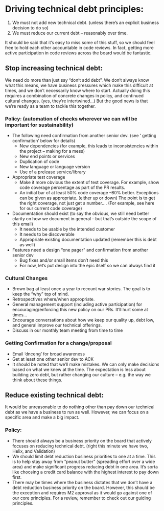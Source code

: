 # Driving technical debt principles:
1. We must not add new technical debt.  (unless there’s an explicit business decision to do so)
1. We must reduce our current debt – reasonably over time.

It should be said that it’s easy to miss some of this stuff, so we should feel free to hold each other accountable in code reviews.  In fact, getting more active participation in code reviews across the board would be fantastic.

## Stop increasing technical debt:
We need do more than just say “don’t add debt”.  We don’t always know what this means, we have business pressures which make this difficult at times, and we don’t necessarily know where to start.  Actually doing this requires a combination of concrete changes in policy, and continued cultural changes.  (yes, they’re intertwined…)  But the good news is that we’re ready as a team to tackle this together.

### Policy:  (automation of checks wherever we can will be important for sustainability)
-	The following need confirmation from another senior dev.  (see ‘ getting confirmation’ below for details)
    - New dependencies (for example, this leads to inconsistencies within the project – making for a mess)
    - New end points or services
    - Duplication of code
    - New language or language version
    - Use of a prelease service/library
-	Appropriate test coverage
    - Make it more obvious the extent of test coverage.  For example, show code coverage percentage as part of the PR results.
    - An initial bar of at least 50% code coverage –80% better.  Exceptions can be given as appropriate.  (either up or down)  The point is to get the right coverage, not just get a number….  (For example, see here for our current code coverage)
-	Documentation should exist  (to say the obvious, we still need better clarity on how we document in general – but that’s outside the scope of this email)
    - It needs to be usable by the intended customer
    - It needs to be discoverable
    - Appropriate existing documentation updated  (remember this is debt as well)
-	Features need a design “one pager” and confirmation from another senior dev
    - Bug fixes and/or small items don’t need this
    - For now, let’s put design into the epic itself so we can always find it

### Cultural Changes
-	Brown bag at least once a year to recount war stories.  The goal is to keep the “why” top of mind.
-	Retrospectives where/when appropriate.
-	General management support (including active participation) for encouraging/enforcing this new policy on our PRs.  It’ll hurt some at times…
-	Encourage conversations about how we keep our quality up, debt low, and general improve our technical offerings.
-	Discuss in our monthly team meeting from time to time

### Getting Confirmation for a change/proposal
-	Email ‘dnceng’ for broad awareness
-	Get at least one other senior dev to ACK
-	It should be noted that we’ll make mistakes.  We can only make decisions based on what we knew at the time.  The expectation is less about building zero debt, but rather changing our culture – e.g. the way we think about these things.

## Reduce existing technical debt:
It would be unreasonable to do nothing other than pay down our technical debt as we have a business to run as well.  However, we can focus on a specific area and make a big impact.

### Policy:
-	There should always be a business priority on the board that actively focuses on reducing technical debt.  (right this minute we have two, Helix, and Validation)
-	We should limit debt reduction business priorities to one at a time.  This is to help stay away from “peanut butter” (spreading effort over a wide area) and make significant progress reducing debt in one area.  It’s sorta like choosing a credit card balance with the highest interest to pay down first.
-	There may be times where the business dictates that we don’t have a debt reduction business priority on the board.  However, this should be the exception and requires M2 approval as it would go against one of our core principles.  For a review, remember to check out our guiding principles.
